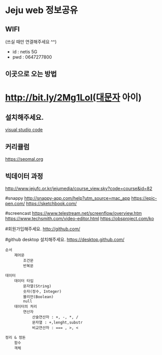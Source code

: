 # Jeju web 정보공유

## WIFI
(쓰실 때만 연결해주세요 ^^)
* id : netis 5G
* pwd : 0647277800


## 이곳으로 오는 방법
# http://bit.ly/2Mg1LoI(대문자 아이)

## 설치해주세요.
<a href="https://code.visualstudio.com/">visual studio code</a>

## 커리큘럼
https://seomal.org

## 빅데이터 과정
http://www.jejufc.or.kr/jejumedia/course_view.sky?code=course&id=82

#snappy
http://snappy-app.com/help?utm_source=mac_app
https://epic-pen.com/
https://sketchbook.com/

#screencast 
https://www.telestream.net/screenflow/overview.htm
https://www.techsmith.com/video-editor.html
https://obsproject.com/ko

#회원가입해주세요.
http://github.com/

#github desktop 설치해주세요.
https://desktop.github.com/

```
순서
    제어문
        조건문
        반복문

데이터
    데이터 타입
        문자열(String)
        숫자(정수, Integer)
        블리언(Boolean)
        null
    데이터의 처리
        연산자
            산술연산자 : +, -, *, /
            문자열 : +,lenght,substr
            비교연산자 : === , >, < 

정리 & 정돈     
    함수
    객체
```